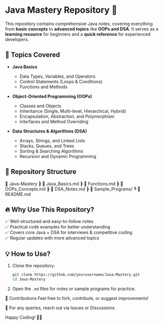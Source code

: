 # Java Mastery Repository 🚀  

This repository contains comprehensive Java notes, covering everything from **basic concepts** to **advanced topics** like **OOPs and DSA**. It serves as a **learning resource** for beginners and a **quick reference** for experienced developers.  

## 📌 Topics Covered  
- **Java Basics**  
  - Data Types, Variables, and Operators  
  - Control Statements (Loops & Conditions)  
  - Functions and Methods  

- **Object-Oriented Programming (OOPs)**  
  - Classes and Objects  
  - Inheritance (Single, Multi-level, Hierarchical, Hybrid)  
  - Encapsulation, Abstraction, and Polymorphism  
  - Interfaces and Method Overriding  

- **Data Structures & Algorithms (DSA)**  
  - Arrays, Strings, and Linked Lists  
  - Stacks, Queues, and Trees  
  - Sorting & Searching Algorithms  
  - Recursion and Dynamic Programming  

## 📂 Repository Structure  
📂 Java-Mastery
┣ 📜 Java_Basics.md
┣ 📜 Functions.md
┣ 📜 OOPs_Concepts.md
┣ 📜 DSA_Notes.md
┣ 📜 Sample_Programs/
┗ 📜 README.md

## 🔥 Why Use This Repository?  
✅ Well-structured and easy-to-follow notes  
✅ Practical code examples for better understanding  
✅ Covers core Java + DSA for interviews & competitive coding  
✅ Regular updates with more advanced topics  

## 💡 How to Use?  
1. Clone the repository:  
   ```bash
   git clone https://github.com/yourusername/Java-Mastery.git
   cd Java-Mastery
2. Open the `.md` files for notes or sample programs for practice.

🤝 Contributions
Feel free to fork, contribute, or suggest improvements!

📩 For any queries, reach out via Issues or Discussions.

Happy Coding! 🎯🚀

